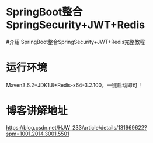 # SpringBoot整合SpringSecurity+JWT+Redis

#介绍
SpringBoot整合SpringSecurity+JWT+Redis完整教程

# 运行环境
Maven3.6.2+JDK1.8+Redis-x64-3.2.100，一键启动即可！

# 博客讲解地址
https://blog.csdn.net/HJW_233/article/details/131969622?spm=1001.2014.3001.5501